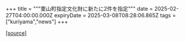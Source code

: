 +++
title = """栗山町指定文化財に新たに2件を指定"""
date = 2025-02-27T04:00:00.000Z
expiryDate = 2025-03-08T08:28:06.865Z
tags = ["kuriyama","news"]
+++


[[source]](https://www.town.kuriyama.hokkaido.jp/soshiki/55/30159.html)

